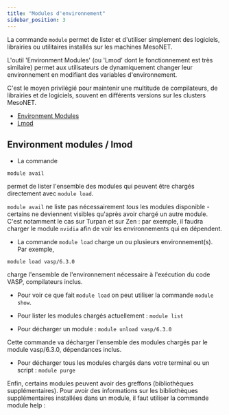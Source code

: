 ```yaml
---
title: "Modules d'environnement"
sidebar_position: 3
---
```


La commande `module` permet de lister et d'utiliser simplement des logiciels, librairies ou utilitaires installés sur les machines MesoNET.

L'outil 'Environment Modules' (ou 'Lmod' dont le fonctionnement est très similaire) permet aux utilisateurs de dynamiquement changer leur environnement en modifiant des variables d'environnement.

C'est le moyen privilégié pour maintenir une multitude de compilateurs, de librairies et de logiciels, souvent en différents versions sur les clusters MesoNET.

- [Environment Modules](https://modules.readthedocs.io/en/latest/)
- [Lmod](https://lmod.readthedocs.io/en/latest/)


## Environment modules / lmod

- La commande

```shell
module avail
```

permet de lister l'ensemble des modules qui peuvent être chargés directement avec `module load`.

`module avail` ne liste pas nécessairement *tous* les modules disponible - certains ne deviennent visibles qu'après avoir chargé un autre module.
C'est notamment le cas sur Turpan et sur Zen : par exemple, il faudra charger le module `nvidia` afin de voir les environnements qui en dépendent.

- La commande `module load` charge un ou plusieurs environnement(s). Par exemple,

```shell
module load vasp/6.3.0
```

charge l'ensemble de l'environnement nécessaire à l'exécution du code VASP, compilateurs inclus.

- Pour voir ce que fait `module load` on peut utiliser la commande `module show`.

- Pour lister les modules chargés actuellement : `module list`

- Pour décharger un module : `module unload vasp/6.3.0`

Cette commande va décharger l'ensemble des modules chargés par le module vasp/6.3.0, dépendances  inclus.

- Pour décharger tous les modules chargés dans votre terminal ou un script : `module purge`



Enfin, certains modules peuvent avoir des greffons (bibliothèques supplémentaires). Pour avoir des informations sur les bibliothèques supplémentaires installées dans un module, il faut utiliser la commande module help :


<!--
## lmod

### module spider

### ml -->
